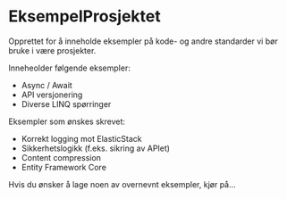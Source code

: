 # EksempelProsjektet
Opprettet for å inneholde eksempler på kode- og andre standarder vi bør bruke i være prosjekter.

Inneheolder følgende eksempler:
  - Async / Await
  - API versjonering
  - Diverse LINQ spørringer
  
Eksempler som ønskes skrevet:
  - Korrekt logging mot ElasticStack
  - Sikkerhetslogikk (f.eks. sikring av APIet)
  - Content compression
  - Entity Framework Core
  
Hvis du ønsker å lage noen av overnevnt eksempler, kjør på...
